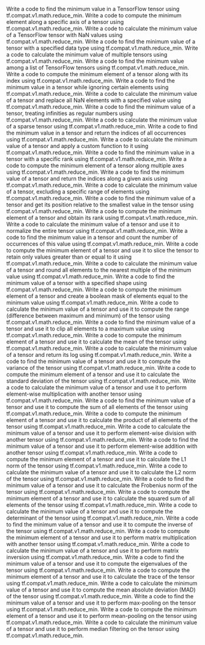 Write a code to find the minimum value in a TensorFlow tensor using tf.compat.v1.math.reduce_min.
Write a code to compute the minimum element along a specific axis of a tensor using tf.compat.v1.math.reduce_min.
Write a code to calculate the minimum value of a TensorFlow tensor with NaN values using tf.compat.v1.math.reduce_min.
Write a code to find the minimum value of a tensor with a specified data type using tf.compat.v1.math.reduce_min.
Write a code to calculate the minimum value of multiple tensors using tf.compat.v1.math.reduce_min.
Write a code to find the minimum value among a list of TensorFlow tensors using tf.compat.v1.math.reduce_min.
Write a code to compute the minimum element of a tensor along with its index using tf.compat.v1.math.reduce_min.
Write a code to find the minimum value in a tensor while ignoring certain elements using tf.compat.v1.math.reduce_min.
Write a code to calculate the minimum value of a tensor and replace all NaN elements with a specified value using tf.compat.v1.math.reduce_min.
Write a code to find the minimum value of a tensor, treating infinities as regular numbers using tf.compat.v1.math.reduce_min.
Write a code to calculate the minimum value of a sparse tensor using tf.compat.v1.math.reduce_min.
Write a code to find the minimum value in a tensor and return the indices of all occurrences using tf.compat.v1.math.reduce_min.
Write a code to calculate the minimum value of a tensor and apply a custom function to it using tf.compat.v1.math.reduce_min.
Write a code to find the minimum value in a tensor with a specific rank using tf.compat.v1.math.reduce_min.
Write a code to compute the minimum element of a tensor along multiple axes using tf.compat.v1.math.reduce_min.
Write a code to find the minimum value of a tensor and return the indices along a given axis using tf.compat.v1.math.reduce_min.
Write a code to calculate the minimum value of a tensor, excluding a specific range of elements using tf.compat.v1.math.reduce_min.
Write a code to find the minimum value of a tensor and get its position relative to the smallest value in the tensor using tf.compat.v1.math.reduce_min.
Write a code to compute the minimum element of a tensor and obtain its rank using tf.compat.v1.math.reduce_min.
Write a code to calculate the minimum value of a tensor and use it to normalize the entire tensor using tf.compat.v1.math.reduce_min.
Write a code to find the minimum value in a tensor and count the number of occurrences of this value using tf.compat.v1.math.reduce_min.
Write a code to compute the minimum element of a tensor and use it to slice the tensor to retain only values greater than or equal to it using tf.compat.v1.math.reduce_min.
Write a code to calculate the minimum value of a tensor and round all elements to the nearest multiple of the minimum value using tf.compat.v1.math.reduce_min.
Write a code to find the minimum value of a tensor with a specified shape using tf.compat.v1.math.reduce_min.
Write a code to compute the minimum element of a tensor and create a boolean mask of elements equal to the minimum value using tf.compat.v1.math.reduce_min.
Write a code to calculate the minimum value of a tensor and use it to compute the range (difference between maximum and minimum) of the tensor using tf.compat.v1.math.reduce_min.
Write a code to find the minimum value of a tensor and use it to clip all elements to a maximum value using tf.compat.v1.math.reduce_min.
Write a code to compute the minimum element of a tensor and use it to calculate the mean of the tensor using tf.compat.v1.math.reduce_min.
Write a code to calculate the minimum value of a tensor and return its log using tf.compat.v1.math.reduce_min.
Write a code to find the minimum value of a tensor and use it to compute the variance of the tensor using tf.compat.v1.math.reduce_min.
Write a code to compute the minimum element of a tensor and use it to calculate the standard deviation of the tensor using tf.compat.v1.math.reduce_min.
Write a code to calculate the minimum value of a tensor and use it to perform element-wise multiplication with another tensor using tf.compat.v1.math.reduce_min.
Write a code to find the minimum value of a tensor and use it to compute the sum of all elements of the tensor using tf.compat.v1.math.reduce_min.
Write a code to compute the minimum element of a tensor and use it to calculate the product of all elements of the tensor using tf.compat.v1.math.reduce_min.
Write a code to calculate the minimum value of a tensor and use it to perform element-wise division with another tensor using tf.compat.v1.math.reduce_min.
Write a code to find the minimum value of a tensor and use it to perform element-wise addition with another tensor using tf.compat.v1.math.reduce_min.
Write a code to compute the minimum element of a tensor and use it to calculate the L1 norm of the tensor using tf.compat.v1.math.reduce_min.
Write a code to calculate the minimum value of a tensor and use it to calculate the L2 norm of the tensor using tf.compat.v1.math.reduce_min.
Write a code to find the minimum value of a tensor and use it to calculate the Frobenius norm of the tensor using tf.compat.v1.math.reduce_min.
Write a code to compute the minimum element of a tensor and use it to calculate the squared sum of all elements of the tensor using tf.compat.v1.math.reduce_min.
Write a code to calculate the minimum value of a tensor and use it to compute the determinant of the tensor using tf.compat.v1.math.reduce_min.
Write a code to find the minimum value of a tensor and use it to compute the inverse of the tensor using tf.compat.v1.math.reduce_min.
Write a code to compute the minimum element of a tensor and use it to perform matrix multiplication with another tensor using tf.compat.v1.math.reduce_min.
Write a code to calculate the minimum value of a tensor and use it to perform matrix inversion using tf.compat.v1.math.reduce_min.
Write a code to find the minimum value of a tensor and use it to compute the eigenvalues of the tensor using tf.compat.v1.math.reduce_min.
Write a code to compute the minimum element of a tensor and use it to calculate the trace of the tensor using tf.compat.v1.math.reduce_min.
Write a code to calculate the minimum value of a tensor and use it to compute the mean absolute deviation (MAD) of the tensor using tf.compat.v1.math.reduce_min.
Write a code to find the minimum value of a tensor and use it to perform max-pooling on the tensor using tf.compat.v1.math.reduce_min.
Write a code to compute the minimum element of a tensor and use it to perform mean-pooling on the tensor using tf.compat.v1.math.reduce_min.
Write a code to calculate the minimum value of a tensor and use it to perform median filtering on the tensor using tf.compat.v1.math.reduce_min.